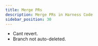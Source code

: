 ```yaml
---
title: Merge PRs
description: Merge PRs in Harness Code
sidebar_position: 30
---
```


<!-- How to merge (CLI/GUI), merge strategies, merge requirements, status checks -->

* Cant revert.
* Branch not auto-deleted.